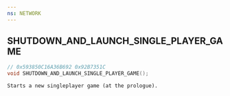 ```yaml
---
ns: NETWORK
---
```

## SHUTDOWN_AND_LAUNCH_SINGLE_PLAYER_GAME

```c
// 0x593850C16A36B692 0x92B7351C
void SHUTDOWN_AND_LAUNCH_SINGLE_PLAYER_GAME();
```

```
Starts a new singleplayer game (at the prologue).  
```

